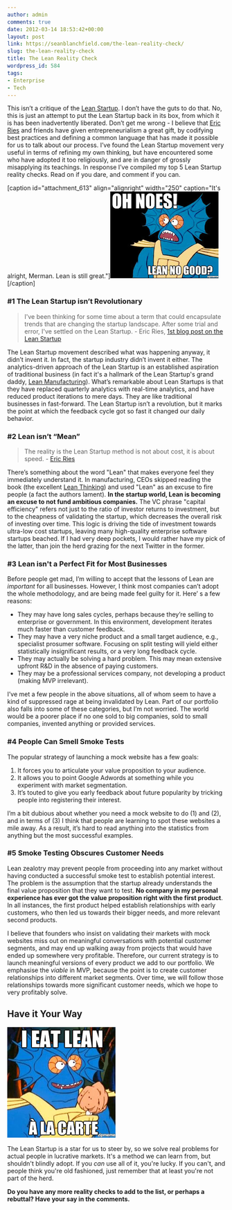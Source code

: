 ```yaml
---
author: admin
comments: true
date: 2012-03-14 18:53:42+00:00
layout: post
link: https://seanblanchfield.com/the-lean-reality-check/
slug: the-lean-reality-check
title: The Lean Reality Check
wordpress_id: 584
tags:
- Enterprise
- Tech
---
```


This isn’t a critique of the [Lean Startup](http://en.wikipedia.org/wiki/Lean_Startup). I don’t have the guts to do that. No, this is just an attempt to put the Lean Startup back in its box, from which it is has been inadvertently liberated. Don’t get me wrong - I believe that [Eric Ries](http://theleanstartup.com/) and friends have given entrepreneurialism a great gift, by codifying best practices and defining a common language that has made it possible for us to talk about our process. I’ve found the Lean Startup movement very useful in terms of refining my own thinking, but have encountered some who have adopted it too religiously, and are in danger of grossly misapplying its teachings. In response I’ve compiled my top 5 Lean Startup reality checks. Read on if you dare, and comment if you can.
<!-- more -->
\[caption id="attachment\_613" align="alignright" width="250" caption="It's alright, Merman. Lean is still great."\]![Merman on Lean](/images/2012/03/merman-lean1.jpg "Merman on Lean")\[/caption\]

### #1 The Lean Startup isn’t Revolutionary

> I've been thinking for some time about a term that could encapsulate trends that are changing the startup landscape. After some trial and error, I've settled on the Lean Startup. - Eric Ries, [1st blog post on the Lean Startup](http://www.startuplessonslearned.com/2008/09/lean-startup.html)

The Lean Startup movement described what was happening anyway, it didn’t invent it. In fact, the startup industry didn’t invent it either. The analytics-driven approach of the Lean Startup is an established aspiration of traditional business (in fact it's a hallmark of the Lean Startup's grand daddy, [Lean Manufacturing](http://en.wikipedia.org/wiki/Lean_manufacturing)). What’s remarkable about Lean Startups is that they have replaced quarterly analytics with real-time analytics, and have reduced product iterations to mere days. They are like traditional businesses in fast-forward. The Lean Startup isn’t a revolution, but it marks the point at which the feedback cycle got so fast it changed our daily behavior.

### #2 Lean isn’t “Mean”

> The reality is the Lean Startup method is not about cost, it is about speed. - [Eric Ries](http://blogs.reuters.com/small-business/2010/04/27/top-5-myths-about-the-lean-startup/)

There’s something about the word "Lean" that makes everyone feel they immediately understand it. In manufacturing, CEOs skipped reading the book (the excellent [Lean Thinking](http://www.lean.org/bookstore/ProductDetails.cfm?SelectedProductID=88)) and used "Lean" as an excuse to fire people (a fact the authors lament). **In the startup world, Lean is becoming an excuse to not fund ambitious companies.** The VC phrase "capital efficiency" refers not just to the ratio of investor returns to investment, but to the cheapness of validating the startup, which decreases the overall risk of investing over time. This logic is driving the tide of investment towards ultra-low cost startups, leaving many high-quality enterprise software startups beached. If I had very deep pockets, I would rather have my pick of the latter, than join the herd grazing for the next Twitter in the former.

### #3 Lean isn't a Perfect Fit for Most Businesses

Before people get mad, I’m willing to accept that the lessons of Lean are _important_ for all businesses. However, I think most companies can’t adopt the whole methodology, and are being made feel guilty for it. Here’ s a few reasons:

*   They may have long sales cycles, perhaps because they’re selling to enterprise or government. In this environment, development iterates much faster than customer feedback.
*   They may have a very niche product and a small target audience, e.g., specialist prosumer software. Focusing on split testing will yield either statistically insignificant results, or a very long feedback cycle.
*   They may actually be solving a hard problem. This may mean extensive upfront R&D in the absence of paying customers.
*   They may be a professional services company, not developing a product (making MVP irrelevant).

I’ve met a few people in the above situations, all of whom seem to have a kind of suppressed rage at being invalidated by Lean. Part of our portfolio also falls into some of these categories, but I’m not worried. The world would be a poorer place if no one sold to big companies, sold to small companies, invented anything or provided services.

### #4 People Can Smell Smoke Tests

The popular strategy of launching a mock website has a few goals:

1.  It forces you to articulate your value proposition to your audience.
2.  It allows you to point Google Adwords at something while you experiment with market segmentation.
3.  It’s touted to give you early feedback about future popularity by tricking people into registering their interest.

I’m a bit dubious about whether you need a mock website to do (1) and (2), and in terms of (3) I think that people are learning to spot these websites a mile away. As a result, it’s hard to read anything into the statistics from anything but the most successful examples.

### #5 Smoke Testing Obscures Customer Needs

Lean zealotry may prevent people from proceeding into any market without having conducted a successful smoke test to establish potential interest. The problem is the assumption that the startup already understands the final value proposition that they want to test. **No company in my personal experience has ever got the value proposition right with the first product**. In all instances, the first product helped establish relationships with early customers, who then led us towards their bigger needs, and more relevant second products.

I believe that founders who insist on validating their markets with mock websites miss out on meaningful conversations with potential customer segments, and may end up walking away from projects that would have ended up somewhere very profitable. Therefore, our current strategy is to launch meaningful versions of every product we add to our portfolio. We emphasise the _viable_ in MVP, because the point is to create customer relationships into different market segments. Over time, we will follow those relationships towards more significant customer needs, which we hope to very profitably solve.

## Have it Your Way

![Merman Relieved](/images/2012/03/g1331751130663449972.jpg "Merman Relieved")

The Lean Startup is a star for us to steer by, so we solve real problems for actual people in lucrative markets. It's a method we can learn from, but shouldn't blindly adopt. If you _can_ use all of it, you're lucky. If you can't, and people think you're old fashioned, just remember that at least you're not part of the herd.

**Do you have any more reality checks to add to the list, or perhaps a rebuttal? Have your say in the comments.**
